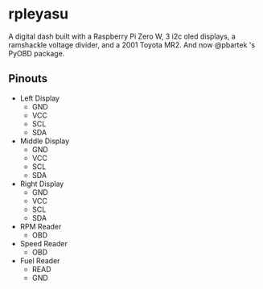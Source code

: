 # rpIeyasu
A digital dash built with a Raspberry Pi Zero W, 3 i2c oled displays, a ramshackle voltage divider, and a 2001 Toyota MR2. And now @pbartek 's PyOBD package.

## Pinouts
* Left Display
	* GND
	* VCC
	* SCL
	* SDA
* Middle Display
	* GND
	* VCC
	* SCL
	* SDA
* Right Display
	* GND
	* VCC
	* SCL
	* SDA
* RPM Reader
	* OBD
* Speed Reader
	* OBD
* Fuel Reader
	* READ
	* GND